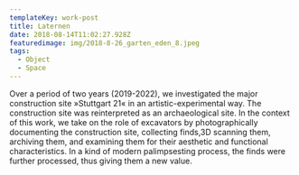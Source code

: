 ```yaml
---
templateKey: work-post
title: Laternen
date: 2018-08-14T11:02:27.928Z
featuredimage: img/2018-8-26_garten_eden_8.jpeg
tags:
  - Object
  - Space
---
```

Over a period of two years (2019-2022), we investigated the major construction site »Stuttgart 21« in an artistic-experimental way. The construction site was reinterpreted as an archaeological site. In the context of this work, we take on the role of excavators by photographically documenting the construction site, collecting finds,3D scanning them, archiving them, and examining them for their aesthetic and functional characteristics. In a kind of modern palimpsesting process, the finds were further processed, thus giving them a new value.